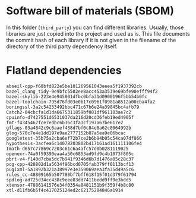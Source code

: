 # Software bill of materials (SBOM)

In this folder (`third_party`) you can find different libraries.
Usually, those libraries are just copied into the project and used as is.
This file documents the commit hash of each library if it is not given in the filename of the directory of the third party dependency itself.


# Flatland dependencies

```text
abseil-cpp-f60bfd822e5be101269561043eeea5f1937392cb
bazel_clang_tidy-9e9bfc5582ee8acc453a3539e69bfe90efff94f2
bazel-skylib-223e4e945801dfbc0bfa31d0900196f5bb54b0fc
bazel-toolchain-795d76fd03e0b17c0961f0981a8512a00cba4fa2
boringssl-3a2c54253492bbc471c67b6e24a39845bc4afb79
Catch2-04cbcfa1d1da6675311859bf081df961103ae7c2
cpuinfo-d7427551d6531037da216d20cd36feb19ed4905f
fmt-f4345467fce7edbc6b36c3fa1cf197a67be617e2
gflags-03a4842c9c6aaef438d7bf0c84e8a62c8064992b
glog-570c7e4e1dd197e9ae2777152b87a5ea9e06bcac
googletest-35b75a2cba6ef72b7ce2b6b94b05c54ca07df866
hypothesis-3acfea6c14078203802b417b61ad161111106fe4
Imath-d657c77869c7203c61c6a4afc57d0b0281119025
openexr-74a0f59390eaa4a50c6853ad9fd9c4b1073f805c
pbrt-v4-f140d7cba5dc7b941f9346d6b7d1476a05c28c37
pcg-cpp-428802d1a5634f96bcd0705fab379ff0113bcf13
pugixml-5a1892b321a38997e3e359069aea3fa35d49a5c6
rules_cc-48809165b507780bf7bff618f15f01d379f61794
spdlog-ad725d34cc438c9eee83dd7411bedd9ff9e3bdd5
xtensor-47886141576e34f0354a8481151b9f359f4b8c80
xtl-d11fb6b5f4c417025124ed2c62175284846a1914
```


